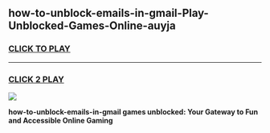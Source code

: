 
## how-to-unblock-emails-in-gmail-Play-Unblocked-Games-Online-auyja
<h3>
<a href="https://premium76.site?title=how-to-unblock-emails-in-gmail&ref=25A">CLICK TO PLAY</a></h3>
<hr>

<h3>
<a href="https://premium76.site?title=how-to-unblock-emails-in-gmail&ref=25A">CLICK 2 PLAY</a>
  
</h3>

<a href="https://premium76.site?title=how-to-unblock-emails-in-gmail&ref=25A"><img src="https://clearcache.store/games.png"></a>


**how-to-unblock-emails-in-gmail games unblocked: Your Gateway to Fun and Accessible Online Gaming**
